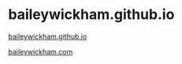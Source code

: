 # baileywickham.github.io
[baileywickham.github.io](https://baileywickham.github.io)

[baileywickham.com](https://baileywickham.com)
